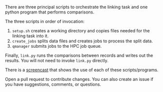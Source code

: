 There are three principal scripts to orchestrate the linking task and one python program that performs comparisons.

The three scripts in order of invocation:

1. `setup.sh` creates a working directory and copies files needed for the linking task into it.
2. `create_jobs` splits data files and creates jobs to process the split data.
3. `qmanager` submits jobs to the HPC job queue.

Finally, `link.py` runs the comparisons between records and writes out the results.  You will not need to invoke `link.py` directly. 

There is a [screencast](https://youtu.be/IPmu4bmOdys) that shows the use of each of these scripts/programs.

Open a pull request to contribute changes.  You can also create an issue if you have suggestions, comments, or questions.
